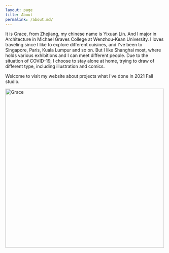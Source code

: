 ```yaml
---
layout: page
title: About
permalink: /about.md/
---
```


It is Grace, from Zhejiang, my chinese name is Yixuan Lin. And I major in Architecture in Michael Graves College at Wenzhou-Kean University. I loves traveling since I like to explore different cuisines, and I've been to Singapore, Paris, Kuala Lumpur and so on. But I like Shanghai most, where holds various exhibitions and I can meet different people. Due to the situation of COVID-19, I choose to stay alone at home, trying to draw of different type, including illustration and comics.

Welcome to visit my website about projects what I've done in 2021 Fall studio.

<img alt="Grace" src="https://github.com/GraceLL00L/prtflo/blob/b9f594e1ef843db6b05d4c9d0bf891a377930e5a/_posts/M.jpg?raw=true" width="500">
